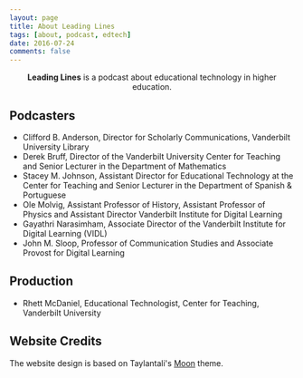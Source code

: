 ```yaml
---
layout: page
title: About Leading Lines
tags: [about, podcast, edtech]
date: 2016-07-24
comments: false
---
```


<center><b>Leading Lines</b> is a podcast about educational technology in higher education.</center>

## Podcasters

* Clifford B. Anderson, Director for Scholarly Communications, Vanderbilt University Library
* Derek Bruff, Director of the Vanderbilt University Center for Teaching and Senior Lecturer in the Department of Mathematics
* Stacey M. Johnson, Assistant Director for Educational Technology at the Center for Teaching and Senior Lecturer in the Department of Spanish & Portuguese
* Ole Molvig, Assistant Professor of History, Assistant Professor of Physics and Assistant Director Vanderbilt Institute for Digital Learning
* Gayathri Narasimham, Associate Director of the Vanderbilt Institute for Digital Learning (VIDL)
* John M. Sloop, Professor of Communication Studies and Associate Provost for Digital Learning

## Production

* Rhett McDaniel, Educational Technologist, Center for Teaching, Vanderbilt University

## Website Credits

The website design is based on Taylantali's [Moon](https://github.com/TaylanTatli/Moon) theme.
